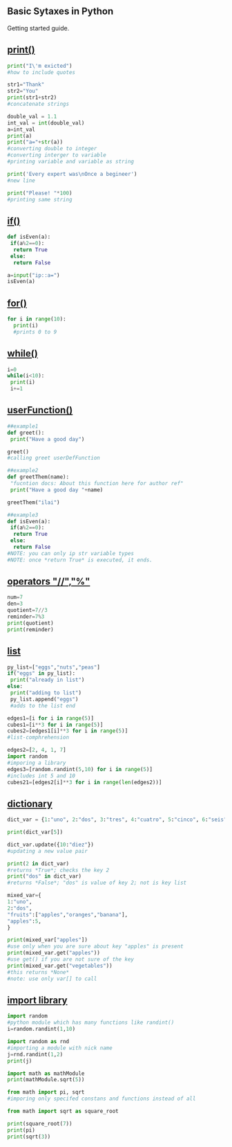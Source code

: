 ## Basic Sytaxes in Python

Getting started guide.

[print()](../basics/print.py)
-------------------------------------------
```python
print("I\'m exicted")
#how to include quotes

str1="Thank"
str2="You"
print(str1+str2)
#concatenate strings

double_val = 1.1
int_val = int(double_val)
a=int_val
print(a)
print("a="+str(a))
#converting double to integer
#converting interger to variable
#printing variable and variable as string

print('Every expert was\nOnce a begineer')
#new line

print("Please! "*100)
#printing same string
```

[if()]()
--------
```python
def isEven(a):
 if(a%2==0):
  return True
 else:
  return False

a=input("ip::a=")
isEven(a)
```

[for()](../basics/for.py)
---------------------------------------
```Python
for i in range(10):
  print(i)
  #prints 0 to 9
```

[while()](../basics/while.py)
-----------------------------
```python
i=0
while(i<10):
 print(i)
 i+=1
```

[userFunction()](../basics/userFunction.py)
--------------------------------------------

```Python
##example1
def greet():
 print("Have a good day")

greet()
#calling greet userDefFunction

##example2
def greetThem(name):
 "fucntion docs: About this function here for author ref"
 print("Have a good day "+name)

greetThem("ilai")

##example3
def isEven(a):
 if(a%2==0):
  return True
 else:
  return False
#NOTE: you can only ip str variable types
#NOTE: once *return True* is executed, it ends.
```

[operators "//","%"](../basics/operators.py)
--------------------------------------------
```python
num=7
den=3
quotient=7//3
reminder=7%3
print(quotient)
print(reminder)
```

[list](../basics/list.py)
-------------------------
```python
py_list=["eggs","nuts","peas"]
if("eggs" in py_list):
 print("already in list")
else:
 print("adding to list")
 py_list.append("eggs")
 #adds to the list end

edges1=[i for i in range(5)]
cubes1=[i**3 for i in range(5)]
cubes2=[edges1[i]**3 for i in range(5)]
#list-comphrehension

edges2=[2, 4, 1, 7]
import random
#imporing a library
edges3=[random.randint(5,10) for i in range(5)]
#includes int 5 and 10
cubes21=[edges2[i]**3 for i in range(len(edges2))]
 ```

[dictionary](../basics/dict.py)
------------------------------
```Python
dict_var = {1:"uno", 2:"dos", 3:"tres", 4:"cuatro", 5:"cinco", 6:"seis", 7:"siete", 8:"ocho", 9:"nueve"}

print(dict_var[5])

dict_var.update({10:"diez"})
#updating a new value pair

print(2 in dict_var)
#returns *True*; checks the key 2
print("dos" in dict_var)
#returns *False*; "dos" is value of key 2; not is key list

mixed_var={
1:"uno",
2:"dos",
"fruits":["apples","oranges","banana"],
"apples":5,
}

print(mixed_var["apples"])
#use only when you are sure about key "apples" is present
print(mixed_var.get("apples"))
#use get() if you are not sure of the key
print(mixed_var.get("vegetables"))
#this returns *None*
#note: use only var[] to call
```

[import library](../basics/library.py)
----------------------------------------
```python
import random
#python module which has many functions like randint()
i=random.randint(1,10)

import random as rnd
#importing a module with nick name
j=rnd.randint(1,2)
print(j)

import math as mathModule
print(mathModule.sqrt(5))

from math import pi, sqrt
#imporing only specifed constans and functions instead of all

from math import sqrt as square_root

print(square_root(7))
print(pi)
print(sqrt(3))
```
